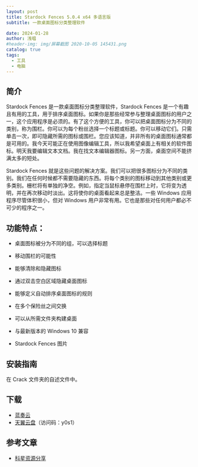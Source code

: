 ```yaml
---
layout: post
title: Stardock Fences 5.0.4 x64 多语言版
subtitle: 一款桌面图标分类整理软件

date: 2024-01-28
author: 浅唱
#header-img: img/屏幕截图 2020-10-05 145431.png
catalog: true
tags:
  - 工具
  - 电脑
---
```


## 简介

Stardock Fences 是一款桌面图标分类整理软件，Stardock Fences 是一个有趣且有用的工具，用于排序桌面图标。如果你是那些经常参与整理桌面图标的用户之一，这个应用程序是必须的。有了这个方便的工具，你可以把桌面图标分为不同的类别，称为围栏。你可以为每个粉丝选择一个标题或标题。你可以移动它们。只需单击一次，即可隐藏所需的图标或围栏。您应该知道，并非所有的桌面图标通常都是可用的。我今天可能正在使用图像编辑工具，所以我希望桌面上有相关的软件图标。明天我要编辑文本文档。我在找文本编辑器图标。另一方面，桌面空间不能挤满太多的短处。

Stardock Fences 就是这些问题的解决方案。我们可以把很多图标分为不同的类别。我们在任何时候都不需要隐藏的东西。将每个类别的图标移动到其他类别或更多类别。栅栏将有单独的净空。例如，指定当鼠标悬停在围栏上时，它将变为透明，并在再次移动时淡出。这将使你的桌面看起来总是整洁。一些 Windows 应用程序尽管体积很小，但对 Windows 用户非常有用。它也是那些对任何用户都必不可少的程序之一。

## 功能特点：

- 桌面图标被分为不同的组，可以选择标题

- 移动围栏的可能性

- 能够清除和隐藏图标

- 通过双击空白区域隐藏桌面图标

- 能够定义自动排序桌面图标的规则

- 在多个保险丝之间交换

- 可以从所需文件夹构建桌面

- 与最新版本的 Windows 10 兼容

- Stardock Fences 图片

## 安装指南

在 Crack 文件夹的自述文件中。

## 下载

- [蓝奏云](https://wwm.lanzouq.com/iI5QI1mia50h)
- [天翼云盘](https://cloud.189.cn/web/share?code=AvuyquyquuIz)（访问码：y0s1）

## 参考文章

- [科星资源分享](https://www.kexn.cn/28479.html)
